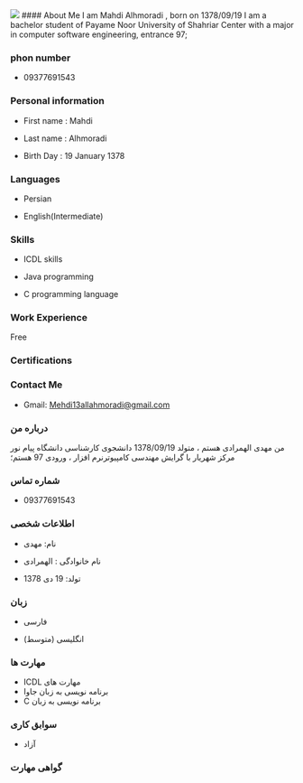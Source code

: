 <img src="https://avatars1.githubusercontent.com/u/72647268?s=400&u=b6f82b12c575afb7fb9290230bb27dd2edf9080d&v=4"/>
####   About Me
I am Mahdi Alhmoradi , born on 1378/09/19
I am a bachelor student of Payame Noor University of Shahriar Center with a major in computer software engineering, entrance 97;

### phon number
+ 09377691543

### Personal information
+ First name : Mahdi

+ Last name : Alhmoradi

+ Birth Day : 19 January 1378

### Languages
+ Persian

+ English(Intermediate)

### Skills

+ ICDL skills

+ Java programming

+ C programming language
 
### Work Experience
Free

### Certifications

### Contact Me
- Gmail: Mehdi13allahmoradi@gmail.com


### درباره من
من مهدی الهمرادی هستم ، متولد 1378/09/19
دانشجوی کارشناسی دانشگاه پیام نور مرکز شهریار با گرایش مهندسی کامپیوترنرم افزار ، ورودی 97 هستم؛

### شماره تماس 
+ 09377691543

### اطلاعات شخصی
+ نام: مهدی

+ نام خانوادگی : الهمرادی

+ تولد: 19 دی 1378

### زبان
+ فارسی

+ (انگلیسی  (متوسط

### مهارت ها
+ ICDL مهارت های 
+ برنامه نویسی به زبان جاوا
+ C برنامه نویسی به زبان  

### سوابق کاری
+ آزاد

### گواهی مهارت
